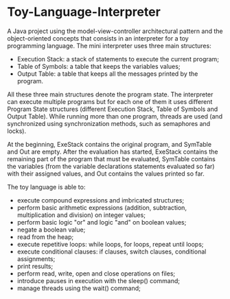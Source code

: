 # Toy-Language-Interpreter

A Java project using the model-view-controller architectural pattern and the object-oriented concepts that consists in an interpreter for a toy programming language. The mini interpreter uses three main structures:
- Execution Stack: a stack of statements to execute the current program;
- Table of Symbols: a table that keeps the variables values;
- Output Table: a table that keeps all the messages printed by the program.

All these three main structures denote the program state. The interpreter can execute multiple programs but for each one of them it uses different Program State structures (different Execution Stack, Table of Symbols and Output Table). While running more than one program, threads are used (and synchronized using synchronization methods, such as semaphores and locks). 


At the beginning, ExeStack contains the original program, and SymTable and Out are empty.
After the evaluation has started, ExeStack contains the remaining part of the program that
must be evaluated, SymTable contains the variables (from the variable declarations
statements evaluated so far) with their assigned values, and Out contains the values printed so
far.

The toy language is able to:
- execute compound expressions and imbricated structures;
- perform basic arithmetic expressions (addition, subtraction, multiplication and division) on integer values;
- perform basic logic "or" and logic "and" on boolean values;
- negate a boolean value;
- read from the heap;
- execute repetitive loops: while loops, for loops, repeat until loops;
- execute conditional clauses: if clauses, switch clauses, conditional assignments;
- print results;
- perform read, write, open and close operations on files;
- introduce pauses in execution with the sleep() command;
- manage threads using the wait() command;


